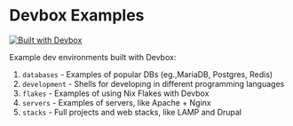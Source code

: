 # Devbox Examples

[![Built with Devbox](https://www.jetify.com/img/devbox/shield_moon.svg)](https://www.jetify.com/devbox/docs/contributor-quickstart/)

Example dev environments built with Devbox:

1. `databases` - Examples of popular DBs (eg.,MariaDB, Postgres, Redis)
1. `development` - Shells for developing in different programming languages
1. `flakes` - Examples of using Nix Flakes with Devbox
1. `servers` - Examples of servers, like Apache + Nginx
1. `stacks` - Full projects and web stacks, like LAMP and Drupal
